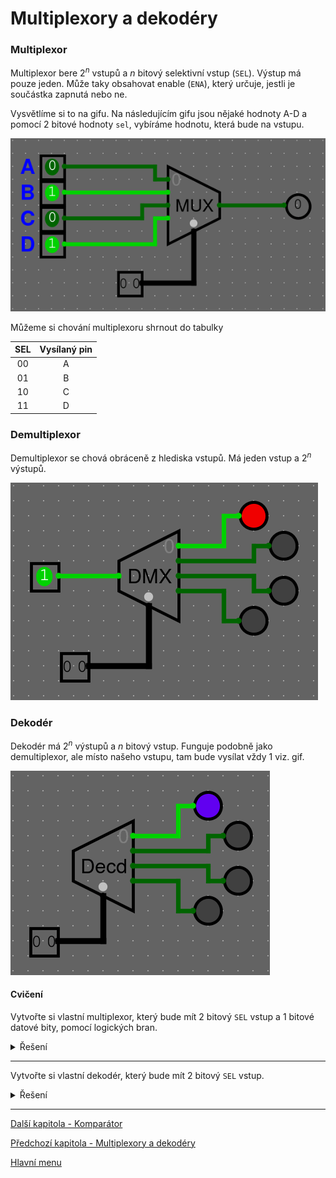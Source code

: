 # Multiplexory a dekodéry

### Multiplexor

Multiplexor bere $2^n$ vstupů a $n$ bitový selektivní vstup (`SEL`). Výstup má pouze jeden. Může taky obsahovat enable (`ENA`), který určuje, jestli je součástka zapnutá nebo ne.

Vysvětlíme si to na gifu. Na následujícím gifu jsou nějaké hodnoty A-D a pomocí 2 bitové hodnoty `sel`, vybíráme hodnotu, která bude na vstupu.

<img src="https://raw.githubusercontent.com/jaywor1/aps/main/obrazky/mux.gif">

Můžeme si chování multiplexoru shrnout do tabulky

| SEL | Vysílaný pin |
|:---:|:------------:|
| 00 | A |
| 01 | B |
| 10 | C |
| 11 | D |

### Demultiplexor

Demultiplexor se chová obráceně z hlediska vstupů. Má jeden vstup a $2^n$ výstupů.

<img src="https://raw.githubusercontent.com/jaywor1/aps/main/obrazky/dmx.gif">


### Dekodér

Dekodér má $2^n$ výstupů a $n$ bitový vstup. Funguje podobně jako demultiplexor, ale místo našeho vstupu, tam bude vysílat vždy $1$ viz. gif.

<img src="https://raw.githubusercontent.com/jaywor1/aps/main/obrazky/decd.gif">


#### Cvičení

Vytvořte si vlastní multiplexor, který bude mít 2 bitový `SEL` vstup a 1 bitové datové bity, pomocí logických bran.

<details>
  <summary>Řešení</summary>
<img src="https://raw.githubusercontent.com/jaywor1/aps/main/obrazky/mux2b.png">
</details>

---

Vytvořte si vlastní dekodér, který bude mít 2 bitový `SEL` vstup.

<details>
  <summary>Řešení</summary>
<img src="https://raw.githubusercontent.com/jaywor1/aps/main/obrazky/decd2b.png">
</details>

---

[Další kapitola - Komparátor](/kapitoly/komparator.md)

[Předchozí kapitola - Multiplexory a dekodéry](/kapitoly/multiplexory-dekodery.md)

[Hlavní menu](/README.md)